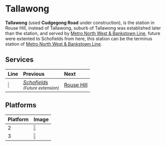 # Tallawong

**Tallawong** (used **Cudgegong Road** under construction), is the station in Rouse Hill, instead of Tallawong, suburb of Tallawong was established later than the station, and served by [Metro North West & Bankstown Line](/sydneyrail/metro/m1), future were extented to Schofields from here, this station can be the terminus station of [Metro North West & Bankstown Line](/sydneyrail/metro/m1).

## Services

| Line | Previous | Next |
| :--- | :--- | :--- |
| <a href="/sydneyrail/metro/m1" style="color: #fff;"><img src="/sydneyrail/m1.png" height="25%" width="25%"></a> | <em>[Schofields](/sydneyrail/schofields/schofields)<br><small>(Future extension)</small></em> | [Rouse Hill](/sydneyrail/rousehill/rousehill) |

## Platforms

| Platform | Image |
| :--- | :--- |
| 2 | <img src="platform2.png" width="35%" height="35%"> |
| 3 | <img src="platform3.png" width="35%" height="35%"> |